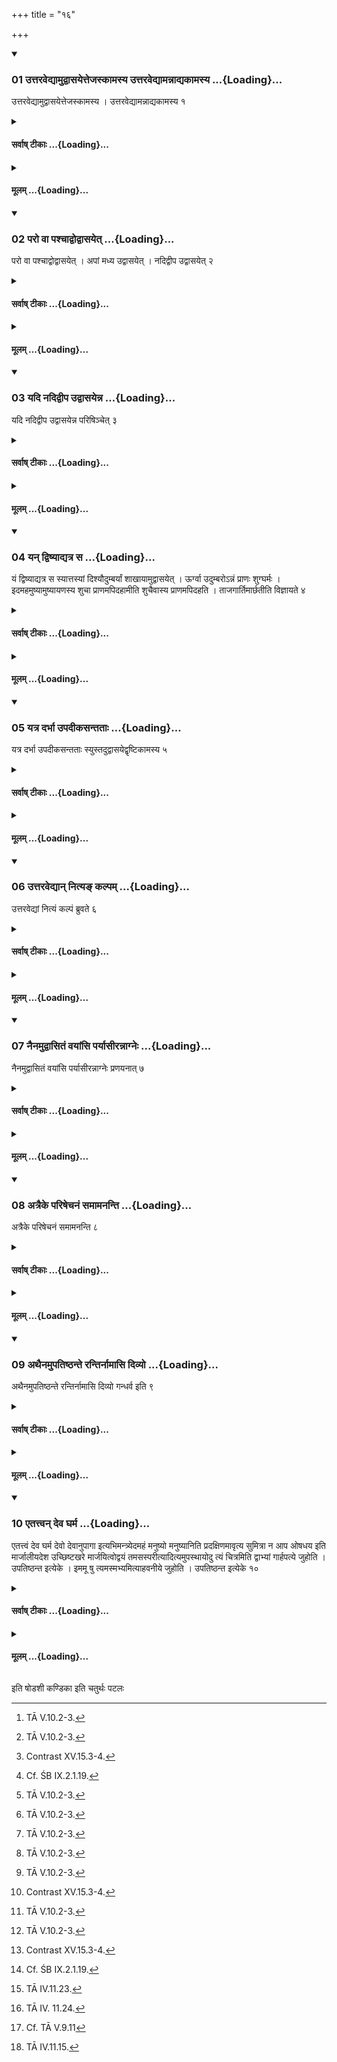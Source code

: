 +++
title = "१६"

+++

<div class="js_include" includetitle="true" newlevelforh1="3" unfilled url="/vedAH_yajuH/taittirIyam/sUtram/ApastambaH/shrautam/vishvAsa-prastutiH/15/16/01_uttaravedyAmudvAsayettejaskAmasya_uttaravedyAmannAdyakAmasya.md">
<details open><summary><h3>01 उत्तरवेद्यामुद्वासयेत्तेजस्कामस्य उत्तरवेद्यामन्नाद्यकामस्य ...{Loading}...</h3></summary>

उत्तरवेद्यामुद्वासयेत्तेजस्कामस्य । उत्तरवेद्यामन्नाद्यकामस्य १
</details>
</div>
<div class="js_include collapsed" newlevelforh1="4" title="सर्वाष् टीकाः" unfilled url="/vedAH_yajuH/taittirIyam/sUtram/ApastambaH/shrautam/sarvASh_TIkAH/15/16/01_uttaravedyAmudvAsayettejaskAmasya_uttaravedyAmannAdyakAmasya.md">
<details><summary><h4>सर्वाष् टीकाः ...{Loading}...</h4></summary>
<details><summary>थिते</summary>

1. In the case of a (sacrificer) desirous of lustre (the Adhvaryu) should dispose of (the Prarargya) on the Uttaravedi; in the case of a (sacrificer) desirous of food (he should dispose of it) on the Uttaravedi.[^1]  

[^1]: TĀ V.10.2-3.  
</details>
</details>
</div>
<div class="js_include collapsed" newlevelforh1="4" title="मूलम्" unfilled url="/vedAH_yajuH/taittirIyam/sUtram/ApastambaH/shrautam/mUlam/15/16/01_uttaravedyAmudvAsayettejaskAmasya_uttaravedyAmannAdyakAmasya.md">
<details><summary><h4>मूलम् ...{Loading}...</h4></summary>

उत्तरवेद्यामुद्वासयेत्तेजस्कामस्य । उत्तरवेद्यामन्नाद्यकामस्य १
</details>
</div>
<div class="js_include" includetitle="true" newlevelforh1="3" unfilled url="/vedAH_yajuH/taittirIyam/sUtram/ApastambaH/shrautam/vishvAsa-prastutiH/15/16/02_paro_vA_pashchAdvodvAsayet.md">
<details open><summary><h3>02 परो वा पश्चाद्वोद्वासयेत् ...{Loading}...</h3></summary>

परो वा पश्चाद्वोद्वासयेत् । अपां मध्य उद्वासयेत् । नदिद्वीप उद्वासयेत् २
</details>
</div>
<div class="js_include collapsed" newlevelforh1="4" title="सर्वाष् टीकाः" unfilled url="/vedAH_yajuH/taittirIyam/sUtram/ApastambaH/shrautam/sarvASh_TIkAH/15/16/02_paro_vA_pashchAdvodvAsayet.md">
<details><summary><h4>सर्वाष् टीकाः ...{Loading}...</h4></summary>
<details><summary>थिते</summary>

2. He should dispose of it either in the front or at the rear (of the place of sacrifice).[^1] He should dispose of it in the midst of water.[^2] He should dispose of it on an island in a river.[^3]   

[^1-2]: Cf. TĀ V.10.3-4.  

[^3]: Cf. ŚB IX.2.1.19. 
</details>
</details>
</div>
<div class="js_include collapsed" newlevelforh1="4" title="मूलम्" unfilled url="/vedAH_yajuH/taittirIyam/sUtram/ApastambaH/shrautam/mUlam/15/16/02_paro_vA_pashchAdvodvAsayet.md">
<details><summary><h4>मूलम् ...{Loading}...</h4></summary>

परो वा पश्चाद्वोद्वासयेत् । अपां मध्य उद्वासयेत् । नदिद्वीप उद्वासयेत् २
</details>
</div>
<div class="js_include" includetitle="true" newlevelforh1="3" unfilled url="/vedAH_yajuH/taittirIyam/sUtram/ApastambaH/shrautam/vishvAsa-prastutiH/15/16/03_yadi_nadidvIpa_udvAsayenna.md">
<details open><summary><h3>03 यदि नदिद्वीप उद्वासयेन्न ...{Loading}...</h3></summary>

यदि नदिद्वीप उद्वासयेन्न परिषिञ्चेत् ३
</details>
</div>
<div class="js_include collapsed" newlevelforh1="4" title="सर्वाष् टीकाः" unfilled url="/vedAH_yajuH/taittirIyam/sUtram/ApastambaH/shrautam/sarvASh_TIkAH/15/16/03_yadi_nadidvIpa_udvAsayenna.md">
<details><summary><h4>सर्वाष् टीकाः ...{Loading}...</h4></summary>
<details><summary>थिते</summary>

3. If he would dispose of it on an island in a river, he should not sprinkle water round it.[^1]  

[^1]: See XV.14.4. 
</details>
</details>
</div>
<div class="js_include collapsed" newlevelforh1="4" title="मूलम्" unfilled url="/vedAH_yajuH/taittirIyam/sUtram/ApastambaH/shrautam/mUlam/15/16/03_yadi_nadidvIpa_udvAsayenna.md">
<details><summary><h4>मूलम् ...{Loading}...</h4></summary>

यदि नदिद्वीप उद्वासयेन्न परिषिञ्चेत् ३
</details>
</div>
<div class="js_include" includetitle="true" newlevelforh1="3" unfilled url="/vedAH_yajuH/taittirIyam/sUtram/ApastambaH/shrautam/vishvAsa-prastutiH/15/16/04_yan_dviShyAdyatra_sa.md">
<details open><summary><h3>04 यन् द्विष्याद्यत्र स ...{Loading}...</h3></summary>

यं द्विष्याद्यत्र स स्यात्तस्यां दिश्यौदुम्बर्यां शाखायामुद्वासयेत् । ऊर्ग्वा उदुम्बरोऽन्नं प्राणः शुग्घर्मः । इदमहमुष्यामुष्यायणस्य शुचा प्राणमपिदहामीति शुचैवास्य प्राणमपिदहति । ताजगार्तिमार्छतीति विज्ञायते ४
</details>
</div>
<div class="js_include collapsed" newlevelforh1="4" title="सर्वाष् टीकाः" unfilled url="/vedAH_yajuH/taittirIyam/sUtram/ApastambaH/shrautam/sarvASh_TIkAH/15/16/04_yan_dviShyAdyatra_sa.md">
<details><summary><h4>सर्वाष् टीकाः ...{Loading}...</h4></summary>
<details><summary>थिते</summary>

4. In the case of a (sacrificer) whom he may hate, he should dispose of it on a branch of Udumbara in the direction in which he (the sacrificer) may be residing. "The Udumbara is indeed strenght, food, breath; the Gharma (is indeed) heat. (He should say) "Here do I burn out by means of heat the breath of N.N., the son of N.N.” He indeed burns the breath of him by means of heat only. “He quickly goes to pain" -thus is known (from a Brāhmaṇa-text).[^1]   

[^1]: TĀ V. 10.5-6.  
</details>
</details>
</div>
<div class="js_include collapsed" newlevelforh1="4" title="मूलम्" unfilled url="/vedAH_yajuH/taittirIyam/sUtram/ApastambaH/shrautam/mUlam/15/16/04_yan_dviShyAdyatra_sa.md">
<details><summary><h4>मूलम् ...{Loading}...</h4></summary>

यं द्विष्याद्यत्र स स्यात्तस्यां दिश्यौदुम्बर्यां शाखायामुद्वासयेत् । ऊर्ग्वा उदुम्बरोऽन्नं प्राणः शुग्घर्मः । इदमहमुष्यामुष्यायणस्य शुचा प्राणमपिदहामीति शुचैवास्य प्राणमपिदहति । ताजगार्तिमार्छतीति विज्ञायते ४
</details>
</div>
<div class="js_include" includetitle="true" newlevelforh1="3" unfilled url="/vedAH_yajuH/taittirIyam/sUtram/ApastambaH/shrautam/vishvAsa-prastutiH/15/16/05_yatra_darbhA_upadIkasantatAH.md">
<details open><summary><h3>05 यत्र दर्भा उपदीकसन्तताः ...{Loading}...</h3></summary>

यत्र दर्भा उपदीकसन्तताः स्युस्तदुद्वासयेद्वृष्टिकामस्य ५
</details>
</div>
<div class="js_include collapsed" newlevelforh1="4" title="सर्वाष् टीकाः" unfilled url="/vedAH_yajuH/taittirIyam/sUtram/ApastambaH/shrautam/sarvASh_TIkAH/15/16/05_yatra_darbhA_upadIkasantatAH.md">
<details><summary><h4>सर्वाष् टीकाः ...{Loading}...</h4></summary>
<details><summary>थिते</summary>

5. In the case of a (sacrificer) desirous of rain-shower, (the Adhvaryu should dispose of (the Pravargya) at a place where there are Darbha-blades eaten by white ants.[^1]  

[^1]: Cf. TĀ V.10.6.  
</details>
</details>
</div>
<div class="js_include collapsed" newlevelforh1="4" title="मूलम्" unfilled url="/vedAH_yajuH/taittirIyam/sUtram/ApastambaH/shrautam/mUlam/15/16/05_yatra_darbhA_upadIkasantatAH.md">
<details><summary><h4>मूलम् ...{Loading}...</h4></summary>

यत्र दर्भा उपदीकसन्तताः स्युस्तदुद्वासयेद्वृष्टिकामस्य ५
</details>
</div>
<div class="js_include" includetitle="true" newlevelforh1="3" unfilled url="/vedAH_yajuH/taittirIyam/sUtram/ApastambaH/shrautam/vishvAsa-prastutiH/15/16/06_uttaravedyAn_nitya~N_kalpam.md">
<details open><summary><h3>06 उत्तरवेद्यान् नित्यङ् कल्पम् ...{Loading}...</h3></summary>

उत्तरवेद्यां नित्यं कल्पं ब्रुवते ६
</details>
</div>
<div class="js_include collapsed" newlevelforh1="4" title="सर्वाष् टीकाः" unfilled url="/vedAH_yajuH/taittirIyam/sUtram/ApastambaH/shrautam/sarvASh_TIkAH/15/16/06_uttaravedyAn_nitya~N_kalpam.md">
<details><summary><h4>सर्वाष् टीकाः ...{Loading}...</h4></summary>
<details><summary>थिते</summary>

6. They describe the (disposal of Pravargya) on the Uttaravedi as an obligatory procedure.  

[^1]: i.e. when there is no specific desire of the sacrificer, the Pravargya should be disposed of on the Uttaravedi.  
</details>
</details>
</div>
<div class="js_include collapsed" newlevelforh1="4" title="मूलम्" unfilled url="/vedAH_yajuH/taittirIyam/sUtram/ApastambaH/shrautam/mUlam/15/16/06_uttaravedyAn_nitya~N_kalpam.md">
<details><summary><h4>मूलम् ...{Loading}...</h4></summary>

उत्तरवेद्यां नित्यं कल्पं ब्रुवते ६
</details>
</div>
<div class="js_include" includetitle="true" newlevelforh1="3" unfilled url="/vedAH_yajuH/taittirIyam/sUtram/ApastambaH/shrautam/vishvAsa-prastutiH/15/16/07_nainamudvAsitaM_vayAMsi_paryAsIrannAgneH.md">
<details open><summary><h3>07 नैनमुद्वासितं वयांसि पर्यासीरन्नाग्नेः ...{Loading}...</h3></summary>

नैनमुद्वासितं वयांसि पर्यासीरन्नाग्नेः प्रणयनात् ७
</details>
</div>
<div class="js_include collapsed" newlevelforh1="4" title="सर्वाष् टीकाः" unfilled url="/vedAH_yajuH/taittirIyam/sUtram/ApastambaH/shrautam/sarvASh_TIkAH/15/16/07_nainamudvAsitaM_vayAMsi_paryAsIrannAgneH.md">
<details><summary><h4>सर्वाष् टीकाः ...{Loading}...</h4></summary>
<details><summary>थिते</summary>

7. Birds should not (be allowed to) sit round the (utensils of Pravargya which have) been disposed of, till the carrying forward of the sacred fire.[^1]  

[^1]: Cf. TĀ V.10.3-4. 
</details>
</details>
</div>
<div class="js_include collapsed" newlevelforh1="4" title="मूलम्" unfilled url="/vedAH_yajuH/taittirIyam/sUtram/ApastambaH/shrautam/mUlam/15/16/07_nainamudvAsitaM_vayAMsi_paryAsIrannAgneH.md">
<details><summary><h4>मूलम् ...{Loading}...</h4></summary>

नैनमुद्वासितं वयांसि पर्यासीरन्नाग्नेः प्रणयनात् ७
</details>
</div>
<div class="js_include" includetitle="true" newlevelforh1="3" unfilled url="/vedAH_yajuH/taittirIyam/sUtram/ApastambaH/shrautam/vishvAsa-prastutiH/15/16/08_atraike_pariShechanaM_samAmananti.md">
<details open><summary><h3>08 अत्रैके परिषेचनं समामनन्ति ...{Loading}...</h3></summary>

अत्रैके परिषेचनं समामनन्ति ८
</details>
</div>
<div class="js_include collapsed" newlevelforh1="4" title="सर्वाष् टीकाः" unfilled url="/vedAH_yajuH/taittirIyam/sUtram/ApastambaH/shrautam/sarvASh_TIkAH/15/16/08_atraike_pariShechanaM_samAmananti.md">
<details><summary><h4>सर्वाष् टीकाः ...{Loading}...</h4></summary>
<details><summary>थिते</summary>

8. According to the opinion of some (ritualists)[^1] the act of sprinkling round (of water) (should be done) now.[^2]   

[^1]: See ŚB XIV.3.1.25.  

[^2]: Contrast XV.15.3-4.  
</details>
</details>
</div>
<div class="js_include collapsed" newlevelforh1="4" title="मूलम्" unfilled url="/vedAH_yajuH/taittirIyam/sUtram/ApastambaH/shrautam/mUlam/15/16/08_atraike_pariShechanaM_samAmananti.md">
<details><summary><h4>मूलम् ...{Loading}...</h4></summary>

अत्रैके परिषेचनं समामनन्ति ८
</details>
</div>
<div class="js_include" includetitle="true" newlevelforh1="3" unfilled url="/vedAH_yajuH/taittirIyam/sUtram/ApastambaH/shrautam/vishvAsa-prastutiH/15/16/09_athainamupatiShThante_rantirnAmAsi_divyo.md">
<details open><summary><h3>09 अथैनमुपतिष्ठन्ते रन्तिर्नामासि दिव्यो ...{Loading}...</h3></summary>

अथैनमुपतिष्ठन्ते रन्तिर्नामासि दिव्यो गन्धर्व इति ९
</details>
</div>
<div class="js_include collapsed" newlevelforh1="4" title="सर्वाष् टीकाः" unfilled url="/vedAH_yajuH/taittirIyam/sUtram/ApastambaH/shrautam/sarvASh_TIkAH/15/16/09_athainamupatiShThante_rantirnAmAsi_divyo.md">
<details><summary><h4>सर्वाष् टीकाः ...{Loading}...</h4></summary>
<details><summary>थिते</summary>

9. With rantir nāmāsi...[^1] (all the participants) stand near while praising (the Pravargya). 

[^1]: TĀ IV. 11.13-20. 
</details>
</details>
</div>
<div class="js_include collapsed" newlevelforh1="4" title="मूलम्" unfilled url="/vedAH_yajuH/taittirIyam/sUtram/ApastambaH/shrautam/mUlam/15/16/09_athainamupatiShThante_rantirnAmAsi_divyo.md">
<details><summary><h4>मूलम् ...{Loading}...</h4></summary>

अथैनमुपतिष्ठन्ते रन्तिर्नामासि दिव्यो गन्धर्व इति ९
</details>
</div>
<div class="js_include" includetitle="true" newlevelforh1="3" unfilled url="/vedAH_yajuH/taittirIyam/sUtram/ApastambaH/shrautam/vishvAsa-prastutiH/15/16/10_etattvan_deva_gharma.md">
<details open><summary><h3>10 एतत्त्वन् देव घर्म ...{Loading}...</h3></summary>

एतत्त्वं देव घर्म देवो देवानुपागा इत्यभिमन्त्र्येदमहं मनुष्यो मनुष्यानिति प्रदक्षिणमावृत्य सुमित्रा न आप ओषधय इति मार्जालीयदेश उच्छिष्टखरे मार्जयित्वोद्वयं तमसस्परीत्यादित्यमुपस्थायोदु त्यं चित्रमिति द्वाभ्यां गार्हपत्ये जुहोति । उपतिष्ठन्त इत्येके । इममू षु त्यमस्मभ्यमित्याहवनीये जुहोति । उपतिष्ठन्त इत्येके १०
</details>
</div>
<div class="js_include collapsed" newlevelforh1="4" title="सर्वाष् टीकाः" unfilled url="/vedAH_yajuH/taittirIyam/sUtram/ApastambaH/shrautam/sarvASh_TIkAH/15/16/10_etattvan_deva_gharma.md">
<details><summary><h4>सर्वाष् टीकाः ...{Loading}...</h4></summary>
<details><summary>थिते</summary>

10. After all of them have addressed (the Pravargya) with etat tvam deva gharma...,[^1]; have turned by the right with idamahaṁ manuṣyo manuṣyān...,[^2]; have washed themselves (by sprinkling water upon themselves) in the region of the Mārjālīya, upon the Ucchiṣṭa-mound[^3] with sumitrā na āpa oṣadhayaḥ...,[^4]; have stood near (the place) while praising with udvayaṁ tamasaspari...[^5]; (the Adhvaryu) offers a libation (of ghee) in the Gārahapatya (fire)[^6] with two (verses beginning with) udu tyam[^7] and citram.[^8] According to some (ritualists) they stand near the place praising (with these verses). He offers a libation of ghee) in the Āhavanīya with imamūṣu tyamamasmabhyam....[^9] According to some (ritualists) they stand near praising, with (that verse).  

[^1]: TĀ IV.11.21.   

[^2]: TĀ IV. 11.22.  

[^3]: See XV. 13.9.  

[^4]: TĀ IV.11.23.  

[^5]: TĀ IV. 11.24.   

[^6]: Cf. TĀ V.9.11  

[^7-8]: TĀ IV. 11.24.  

[^9]: TĀ IV.11.15.  
</details>
</details>
</div>
<div class="js_include collapsed" newlevelforh1="4" title="मूलम्" unfilled url="/vedAH_yajuH/taittirIyam/sUtram/ApastambaH/shrautam/mUlam/15/16/10_etattvan_deva_gharma.md">
<details><summary><h4>मूलम् ...{Loading}...</h4></summary>

एतत्त्वं देव घर्म देवो देवानुपागा इत्यभिमन्त्र्येदमहं मनुष्यो मनुष्यानिति प्रदक्षिणमावृत्य सुमित्रा न आप ओषधय इति मार्जालीयदेश उच्छिष्टखरे मार्जयित्वोद्वयं तमसस्परीत्यादित्यमुपस्थायोदु त्यं चित्रमिति द्वाभ्यां गार्हपत्ये जुहोति । उपतिष्ठन्त इत्येके । इममू षु त्यमस्मभ्यमित्याहवनीये जुहोति । उपतिष्ठन्त इत्येके १०
</details>
</div>





  
इति षोडशी कण्डिका 
इति चतुर्थः पटलः
